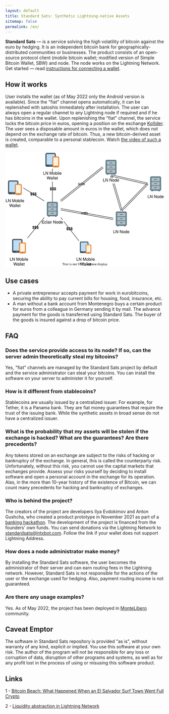 ```yaml
---
layout: default
title: Standard Sats: Synthetic Lightning-native Assets
sitemap: false
permalink: /en/
---
```


**Standard Sats** — is a service solving the high volatility of bitcoin against the euro by hedging.
It is an independent bitcoin bank for geographically-distributed communities or businesses.
The product consists of an open-source protocol client (mobile bitcoin wallet; modified version of Simple 
Bitcoin Wallet, SBW) and node. The node works on the Lightning Network.
Get started — read [instructions for connecting a wallet](https://docs.google.com/document/d/1PyTQkZ5kc4KA7_Mt86CkOWm-I4bMd51xt1PsRotYNBU/edit?usp=sharing).

## How it works

User installs the wallet (as of May 2022 only the Android version is available).
Since the "fiat" channel opens automatically, it can be replenished with satoshis immediately after installation.
The user can always open a regular channel to any Lightning node if required and if he has bitcoins in the wallet.
Upon replenishing the "fiat" channel, the service locks the bitcoin price in euros, opening a position on the exchange
[Kollider](https://kollider.xyz/). The user sees a disposable amount in euros in the wallet, which does not depend on the exchange rate of bitcoin.
Thus, a new bitcoin-derived asset is created, comparable to a personal stablecoin.
Watch [the video of such a wallet](https://youtu.be/7bvFbpivc0E?t=39).

![Schematic View of the Lightning Node and Satellite Wallets ><](assets/img/standard-sats-community.drawio.svg)

## Use cases

* A private entrepreneur accepts payment for work in eurobitcoins, securing the ability to pay current 
bills for housing, food, insurance, etc.
* A man without a bank account from Montenegro buys a certain product for euros from a colleague in Germany 
sending it by mail. The advance payment for the goods is transferred using Standard Sats. 
The buyer of the goods is insured against a drop of bitcoin price.

## FAQ

### Does the service provide access to its node? If so, can the server admin theoretically steal my bitcoins?

Yes, "fiat" channels are managed by the Standard Sats project by default and the service administrator can
steal your bitcoins. You can install the software on your server to administer it for yourself.

### How is it different from stablecoins?

Stablecoins are usually issued by a centralized issuer. For example, for Tether, it is a Panama bank.
They are fiat money guarantees that require the trust of the issuing bank. While the synthetic assets 
in broad sense do not have a centralized issuer.

### What is the probability that my assets will be stolen if the exchange is hacked? What are the guarantees? Are there precedents?

Any tokens stored on an exchange are subject to the risks of hacking or bankruptcy of the exchange.
In general, this is called the counterparty risk. Unfortunately, without this risk, you cannot use the 
capital markets that exchanges provide. Assess your risks yourself by deciding to install software and 
open a personal account in the exchange for its operation. Alas, in the more than 10-year history of the 
existence of Bitcoin, we can count many precedents for hacking and bankruptcy of exchanges.

### Who is behind the project?

The creators of the project are developers Ilya Evdokimov and Anton Gushcha, who created a product 
prototype in November 2021 as part of a [banking hackathon](https://bitcoin-bankathon.devpost.com/project-gallery).
The development of the project is financed from the founders' own funds. You can send donations via the 
Lightning Network to [standardsats@lntxbot.com](https://lntxbot.com/@standardsats). Follow the link if 
your wallet does not support Lightning Address.

### How does a node administrator make money?

By installing the Standard Sats software, the user becomes the administrator of their server and can earn 
routing fees in the Lightning network. However, Standard Sats is not responsible for the actions of the 
user or the exchange used for hedging. Also, payment routing income is not guaranteed.

### Are there any usage examples?

Yes. As of May 2022, the project has been deployed in [MonteLibero](https://montelibero.org/faq-po-montelibero/) community.

## Caveat Emptor

The software in Standard Sats repository is provided "as is", without warranty of any kind, explicit or 
implied. You use this software at your own risk. The author of the program will not be responsible for any 
loss or corruption of data, disruption of other programs and systems, as well as for any profit lost in 
the process of using or misusing this software product.

## Links

1 - [Bitcoin Beach: What Happened When an El Salvador Surf Town Went Full Crypto](https://www.bloomberg.com/news/features/2021-06-17/world-s-biggest-bitcoin-experiment-is-a-surf-town-in-el-salvador)

2 - [Liquidity abstraction in Lightning Network](https://notgeld.medium.com/liquidity-abstraction-in-lightning-network-3d7a1d76ac82)